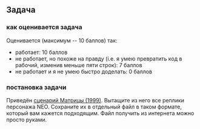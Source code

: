 ## Задача
### как оценивается задача

Оценивается (максимум -- 10 баллов) так: 
* работает: 10 баллов
* не работает, но похоже на правду (i.e. я умею превратить код в рабочий, изменив меньше пяти строк): 7 баллов
* не работает и я не умею быстро доделать: 0 баллов

### постановка задачи
Приведён [сценарий Матрицы (1999)](https://gist.github.com/oserikov/21a9716347c0e0a43802eb6442c4827e). 
Вытащите из него все реплики персонажа NEO.
Сохраните их в отдельный файл в таком формате, который вам кажется подходящим.
Файл получить из интернета можно просто руками.

